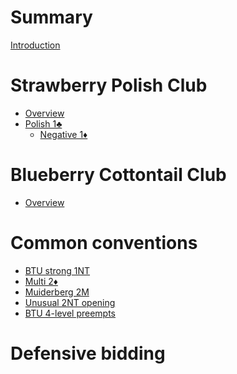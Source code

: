 # Summary

[Introduction](README.md)

# Strawberry Polish Club

- [Overview](wj/README.md)
- [Polish 1♣](wj/1C.md)
	- [Negative 1♦](wj/1C/1D.md)

# Blueberry Cottontail Club

- [Overview]()

# Common conventions

- [BTU strong 1NT]()
- [Multi 2♦]()
- [Muiderberg 2M]()
- [Unusual 2NT opening]()
- [BTU 4-level preempts]()

# Defensive bidding